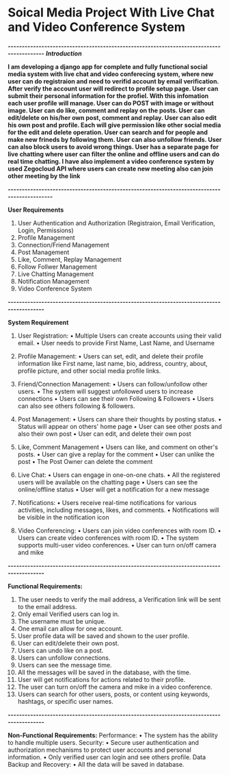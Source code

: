 # Soical Media Project With Live Chat and Video Conference System


**-----------------------------------------------------------------------------------------**
_**Introduction**_

**I am developing a django app for complete and fully functional social  media system with live chat and video conferecing system, where new user can do registraion and need to 
verifid account by email verification.  After verify the account user will redirect to profile setup page. User can submit their personal information for the profiel. With this
infomation each user profile will manage. User can do POST with image or without image. User can do like, comment and replay on the posts. User can edit/delete on his/her own 
post, comment and replay. User can also edit his own post and profile. Each will give permission like other social media for the edit and delete operation. User can search and for 
people and make new frineds by following them. User can also unfollow friends. User can also block users to avoid wrong things. User has a separate page for live chatting where 
user can filter the online and offline users and can do real time chatting. I have also implement a video conference system by used Zegocloud API where users can create new meeting
also can join other meeting by the link**

**--------------------------------------------------------------------------------------------**

**User Requirements**
1.	User Authentication and Authorization (Registraion, Email Verification, Login, Permissions)
2.	Profile Management
3.	Connection/Friend Management
4.	Post Management
5.	Like, Comment, Replay Management
6.	Follow Follwer Management
7.	Live Chatting Management
8.	Notification Management
9.	Video Conference System 

**-----------------------------------------------------------------------------------------**

**System Requirement**
1.	User Registration:
•	Multiple Users can create accounts using their valid email.
•	User needs to provide First Name, Last Name, and Username
2.	Profile Management:
•	Users can set, edit, and delete their profile information like First name, last name, bio, address, country, about, profile picture, and other social media profile links.
3.	Friend/Connection Management:
•	Users can follow/unfollow other users.
•	The system will suggest unfollowed users to increase connections
•	Users can see their own Following & Followers
•	Users can also see others following & followers.
4.	Post Management:
•	Users can share their thoughts by posting status.
•	Status will appear on others' home page
•	User can see other posts and also their own post
•	User can edit, and delete their own post

5.	Like, Comment Management
•	Users can like, and comment on other's posts.
•	User can give a replay for the comment
•	User can unlike the post
•	The Post Owner can delete the comment
6.	Live Chat:
•	Users can engage in one-on-one chats.
•	All the registered users will be available on the chatting page
•	Users can see the online/offline status
•	User will get a notification for a new message

7.	Notifications:
•	Users receive real-time notifications for various activities, including messages, likes, and comments.
•	Notifications will be visible in the notification icon

8.	Video Conferencing:
•	Users can join video conferences with room ID.
•	Users can create video conferences with room ID.
•	The system supports multi-user video conferences.
•	User can turn on/off camera and mike

**-----------------------------------------------------------------------------------------**

**Functional Requirements:**
1.	The user needs to verify the mail address, a Verification link will be sent to the email address.
2.	Only email Verified users can log in.
3.	The username must be unique.
4.	One email can allow for one account.
5.	User profile data will be saved and shown to the user profile.
6.	User can edit/delete their own post.
7.	Users can undo like on a post.
8.	Users can unfollow connections.
9.	Users can see the message time.
10.	All the messages will be saved in the database, with the time.
11.	User will get notifications for actions related to their profile.
12.	The user can turn on/off the camera and mike in a video conference.
13.	Users can search for other users, posts, or content using keywords, hashtags, or specific user names.

**-----------------------------------------------------------------------------------------**

**Non-Functional Requirements:**
Performance:
•	The system has the ability to handle multiple users.
Security:
•	Secure user authentication and authorization mechanisms to protect user accounts and personal information.
•	Only verified user can login and see others profile.
Data Backup and Recovery:
•	All the data will be saved in database.
